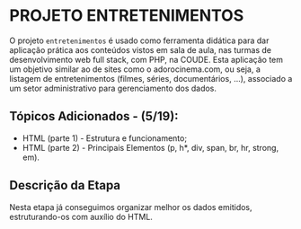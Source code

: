 # PROJETO ENTRETENIMENTOS
O projeto `entretenimentos` é usado como ferramenta didática para dar aplicação prática aos conteúdos vistos em sala de aula, nas turmas de desenvolvimento web full stack, com PHP, na COUDE. Esta aplicação tem um objetivo similar ao de sites como o adorocinema.com, ou seja, a listagem de entretenimentos (filmes, séries, documentários, ...), associado a um setor administrativo para gerenciamento dos dados.

## Tópicos Adicionados - (5/19):
* HTML (parte 1) - Estrutura e funcionamento;
* HTML (parte 2) - Principais Elementos (p, h*, div, span, br, hr, strong, em).

## Descrição da Etapa
Nesta etapa já conseguimos organizar melhor os dados emitidos, estruturando-os com auxílio do HTML.